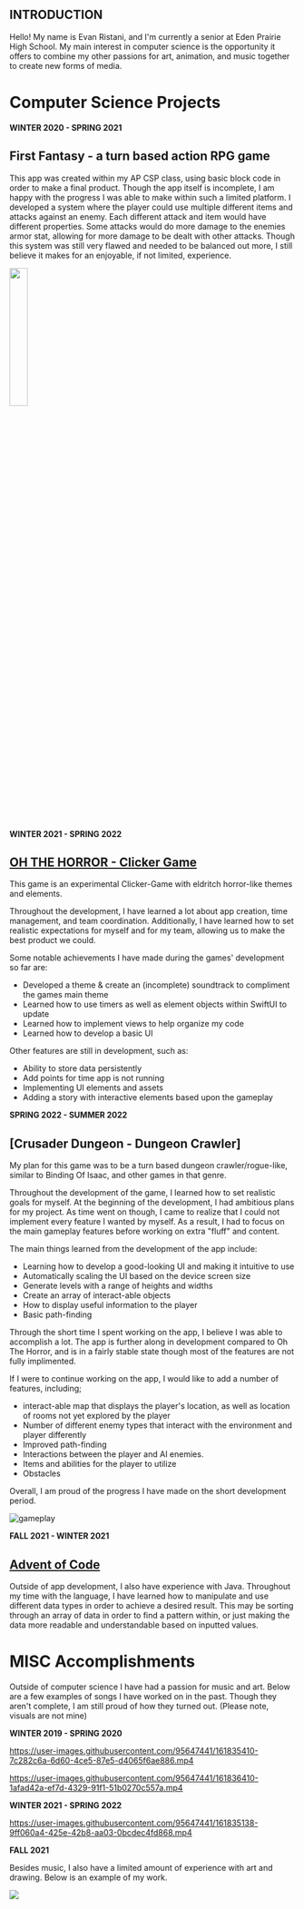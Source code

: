 ## INTRODUCTION 
Hello! My name is Evan Ristani, and I'm currently a senior at Eden Prairie High School. My main interest in computer science is the opportunity it offers to combine my other passions for art, animation, and music together to create new forms of media. 

# Computer Science Projects 

**WINTER 2020 - SPRING 2021**

## First Fantasy - a turn based action RPG game 

This app was created within my AP CSP class, using basic block code in order to make a final product. Though the app itself is incomplete, I am happy with the progress I was able to make within such a limited platform. I developed a system where the player could use multiple different items and attacks against an enemy. Each different attack and item would have different properties. Some attacks would do more damage to the enemies armor stat, allowing for more damage to be dealt with other attacks. 
Though this system was still very flawed and needed to be balanced out more, I still believe it makes for an enjoyable, if not limited, experience.

<img src="https://user-images.githubusercontent.com/95647441/161791715-a5bc1ca9-748f-4001-8614-e31620711914.jpg" width=25% height=25%>

**WINTER 2021 - SPRING 2022**

## [OH THE HORROR - Clicker Game](https://github.com/EvanRista/OhTheHorror)  
This game is an experimental Clicker-Game with eldritch horror-like themes and elements. 
 
Throughout the development, I have learned a lot about app creation, time management, and team coordination. 
Additionally, I have learned how to set realistic expectations for myself and for my team, allowing us to make the best product we could. 
 
Some notable achievements I have made during the games' development so far are:
* Developed a theme & create an (incomplete) soundtrack to compliment the games main theme 
* Learned how to use timers as well as element objects within SwiftUI to update 
* Learned how to implement views to help organize my code
* Learned how to develop a basic UI 

Other features are still in development, such as:
* Ability to store data persistently  
* Add points for time app is not running 
* Implementing UI elements and assets 
* Adding a story with interactive elements based upon the gameplay

**SPRING 2022 - SUMMER 2022**

## [Crusader Dungeon - Dungeon Crawler]
My plan for this game was to be a turn based dungeon crawler/rogue-like, similar to Binding Of Isaac, and other games in that genre. 

Throughout the development of the game, I learned how to set realistic goals for myself. At the beginning of the development, I had ambitious plans for my project. As time went on though, I came to realize that I could not implement every feature I wanted by myself. As a result, I had to focus on the main gameplay features before working on extra "fluff" and content. 

The main things learned from the development of the app include:
* Learning how to develop a good-looking UI and making it intuitive to use 
* Automatically scaling the UI based on the device screen size 
* Generate levels with a range of heights and widths
* Create an array of interact-able objects
* How to display useful information to the player
* Basic path-finding 

Through the short time I spent working on the app, I believe I was able to accomplish a lot. The app is further along in development compared to Oh The Horror, and is in a fairly stable state though most of the features are not fully implimented. 

If I were to continue working on the app, I would like to add a number of features, including; 
* interact-able map that displays the player's location, as well as location of rooms not yet explored by the player 
* Number of different enemy types that interact with the environment and player differently
* Improved path-finding
* Interactions between the player and AI enemies. 
* Items and abilities for the player to utilize 
* Obstacles

Overall, I am proud of the progress I have made on the short development period. 

![gameplay](https://user-images.githubusercontent.com/95647441/171934553-9ef5329a-383e-4e8a-aaae-c839bda2f0f5.gif)



**FALL 2021 - WINTER 2021**

## [Advent of Code](https://github.com/EvanRista/AdventJava)
Outside of app development, I also have experience with Java. Throughout my time with the language, I have learned how to manipulate and use different data types in order to achieve a desired result. This may be sorting through an array of data in order to find a pattern within, or just making the data more readable and understandable based on inputted values. 

# MISC Accomplishments 
Outside of computer science I have had a passion for music and art. Below are a few examples of songs I have worked on in the past. Though they aren't complete, I am still proud of how they turned out. (Please note, visuals are not mine)

**WINTER 2019 - SPRING 2020**

https://user-images.githubusercontent.com/95647441/161835410-7c282c6a-6d60-4ce5-87e5-d4065f6ae886.mp4

https://user-images.githubusercontent.com/95647441/161836410-1afad42a-ef7d-4329-91f1-51b0270c557a.mp4

**WINTER 2021 - SPRING 2022** 

https://user-images.githubusercontent.com/95647441/161835138-9ff060a4-425e-42b8-aa03-0bcdec4fd868.mp4

**FALL 2021**

Besides music, I also have a limited amount of experience with art and drawing. Below is an example of my work.

<img src="https://user-images.githubusercontent.com/95647441/161837042-00fcbc2f-bd59-401f-a774-d45c99d9df58.jpg">

